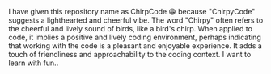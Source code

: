 I have given this repository name as ChirpCode 😁 because "ChirpyCode" suggests a lighthearted and cheerful vibe. The word "Chirpy" often refers to the cheerful and lively sound of birds, like a bird's chirp. When applied to code, it implies a positive and lively coding environment, perhaps indicating that working with the code is a pleasant and enjoyable experience. It adds a touch of friendliness and approachability to the coding context.
I want to learn with fun..
